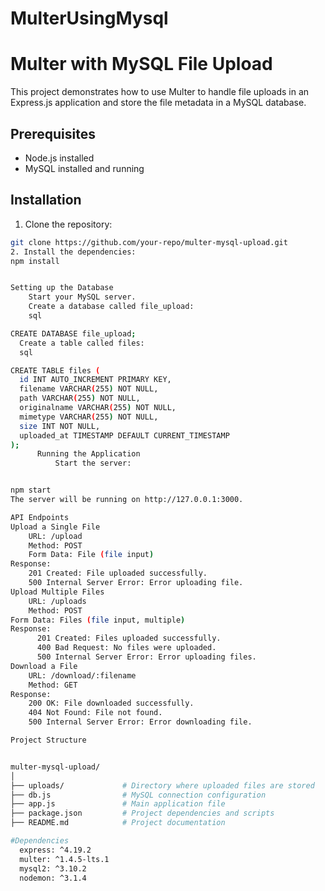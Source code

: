 # MulterUsingMysql
# Multer with MySQL File Upload

This project demonstrates how to use Multer to handle file uploads in an Express.js application and store the file metadata in a MySQL database.

## Prerequisites

- Node.js installed
- MySQL installed and running

## Installation

1. Clone the repository:

```bash
git clone https://github.com/your-repo/multer-mysql-upload.git
2. Install the dependencies:
npm install


Setting up the Database
    Start your MySQL server.
    Create a database called file_upload:
    sql

CREATE DATABASE file_upload;
  Create a table called files:
  sql

CREATE TABLE files (
  id INT AUTO_INCREMENT PRIMARY KEY,
  filename VARCHAR(255) NOT NULL,
  path VARCHAR(255) NOT NULL,
  originalname VARCHAR(255) NOT NULL,
  mimetype VARCHAR(255) NOT NULL,
  size INT NOT NULL,
  uploaded_at TIMESTAMP DEFAULT CURRENT_TIMESTAMP
);
      Running the Application
          Start the server:


npm start
The server will be running on http://127.0.0.1:3000.

API Endpoints
Upload a Single File
    URL: /upload
    Method: POST
    Form Data: File (file input)
Response:
    201 Created: File uploaded successfully.
    500 Internal Server Error: Error uploading file.
Upload Multiple Files
    URL: /uploads
    Method: POST
Form Data: Files (file input, multiple)
Response:
      201 Created: Files uploaded successfully.
      400 Bad Request: No files were uploaded.
      500 Internal Server Error: Error uploading files.
Download a File
    URL: /download/:filename
    Method: GET
Response:
    200 OK: File downloaded successfully.
    404 Not Found: File not found.
    500 Internal Server Error: Error downloading file.

Project Structure


multer-mysql-upload/
│
├── uploads/             # Directory where uploaded files are stored
├── db.js                # MySQL connection configuration
├── app.js               # Main application file
├── package.json         # Project dependencies and scripts
├── README.md            # Project documentation

#Dependencies
  express: ^4.19.2
  multer: ^1.4.5-lts.1
  mysql2: ^3.10.2
  nodemon: ^3.1.4
